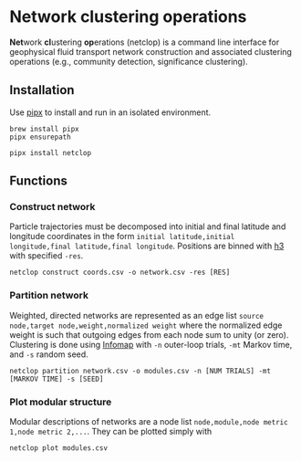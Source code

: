 # Network clustering operations
**Net**work **cl**ustering **op**erations (netclop) is a command line interface for geophysical fluid transport network construction and associated clustering operations (e.g., community detection, significance clustering).

## Installation
Use [pipx](https://github.com/pypa/pipx) to install and run in an isolated environment.
```
brew install pipx
pipx ensurepath
```

```
pipx install netclop
```

## Functions
### Construct network
Particle trajectories must be decomposed into initial and final latitude and longitude coordinates in the form `initial latitude,initial longitude,final latitude,final longitude`. Positions are binned with [h3](https://github.com/uber/h3-py) with specified `-res`.

```
netclop construct coords.csv -o network.csv -res [RES]
```

### Partition network

Weighted, directed networks are represented as an edge list `source node,target node,weight,normalized weight` where the normalized edge weight is such that outgoing edges from each node sum to unity (or zero). Clustering is done using [Infomap](https://github.com/mapequation/infomap) with `-n` outer-loop trials, `-mt` Markov time, and `-s` random seed.

```
netclop partition network.csv -o modules.csv -n [NUM TRIALS] -mt [MARKOV TIME] -s [SEED]
```

### Plot modular structure

Modular descriptions of networks are a node list `node,module,node metric 1,node metric 2,...`. They can be plotted simply with
```
netclop plot modules.csv
```